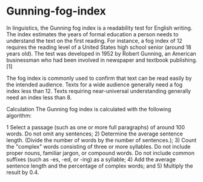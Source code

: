 # Gunning-fog-index
In linguistics, the Gunning fog index is a readability test for English writing. The index estimates the years of formal education a person needs to understand the text on the first reading. For instance, a fog index of 12 requires the reading level of a United States high school senior (around 18 years old). The test was developed in 1952 by Robert Gunning, an American businessman who had been involved in newspaper and textbook publishing.[1]

The fog index is commonly used to confirm that text can be read easily by the intended audience. Texts for a wide audience generally need a fog index less than 12. Texts requiring near-universal understanding generally need an index less than 8.

Calculation
The Gunning fog index is calculated with the following algorithm:

1 Select a passage (such as one or more full paragraphs) of around 100 words. Do not omit any sentences;
2) Determine the average sentence length. (Divide the number of words by the number of sentences.);
3) Count the "complex" words consisting of three or more syllables. Do not include proper nouns, familiar jargon, or compound words. Do not include common suffixes (such as -es, -ed, or -ing) as a syllable;
4) Add the average sentence length and the percentage of complex words; and
5) Multiply the result by 0.4.
